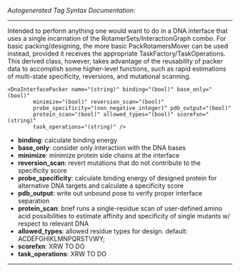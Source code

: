 _Autogenerated Tag Syntax Documentation:_

---
Intended to perform anything one would want to do in a DNA interface that uses a single incarnation of the RotamerSets/InteractionGraph combo. For basic packing/designing, the more basic PackRotamersMover can be used instead, provided it receives the appropriate TaskFactory/TaskOperations. This derived class, however, takes advantage of the reusability of packer data to accomplish some higher-level functions, such as rapid estimations of multi-state specificity, reversions, and mutational scanning.

```
<DnaInterfacePacker name="(string)" binding="(bool)" base_only="(bool)"
        minimize="(bool)" reversion_scan="(bool)"
        probe_specificity="(non_negative_integer)" pdb_output="(bool)"
        protein_scan="(bool)" allowed_types="(bool)" scorefxn="(string)"
        task_operations="(string)" />
```

-   **binding**: calculate binding energy
-   **base_only**: consider only interaction with the DNA bases
-   **minimize**: minimize protein side chains at the interface
-   **reversion_scan**: revert mutations that do not contribute to the specificity score
-   **probe_specificity**: calculate binding energy of designed protein for alternative DNA targets and calculate a specificity score
-   **pdb_output**: write out unbound pose to verify proper interface separation
-   **protein_scan**: brief runs a single-residue scan of user-defined amino acid possibilities to estimate affinity and specificity of single mutants w/ respect to relevant DNA
-   **allowed_types**: allowed residue types for design. default: ACDEFGHIKLMNPQRSTVWY;
-   **scorefxn**: XRW TO DO
-   **task_operations**: XRW TO DO

---
